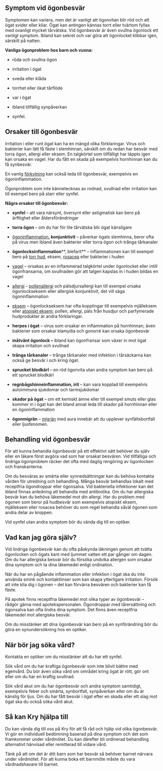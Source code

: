 Symptom vid ögonbesvär
----------------------

Symptomen kan variera, men det är vanligt att ögonvitan blir röd och att ögat svider eller kliar. Ögat kan antingen kännas torrt eller tvärtom fyllas med ovanligt mycket tårvätska. Vid ögonbesvär är även svullna ögonlock ett vanligt symptom. Ibland kan sekret och var göra att ögonlocket klibbar igen, särskilt på natten.

**Vanliga ögonproblem hos barn och vuxna:**

*   röda och svullna ögon
    
*   irritation i ögat
    
*   sveda eller klåda
    
*   torrhet eller ökat tårflöde
    
*   var i ögat
    
*   ibland tillfällig synpåverkan
    
*   synfel.
    

Orsaker till ögonbesvär
-----------------------

Irritation i eller runt ögat kan ha en mängd olika förklaringar. Virus och bakterier kan lätt få fäste i slemhinnan, särskilt om du redan har besvär med torra ögon, allergi eller eksem. En talgkörtel som tillfälligt har täppts igen kan orsaka en vagel. Har du fått en skada på exempelvis hornhinnan kan du få synbesvär.

En vanlig [förkylning](https://www.kry.se/fakta/infektioner/forkylning/ "forkylning") kan också leda till ögonbesvär, exempelvis en ögoninflammation.

Ögonproblem som inte kännetecknas av rodnad, svullnad eller irritation kan till exempel bero på starr eller synfel.

**Några orsaker till ögonbesvär:**

*   **synfel** – att vara närsynt, översynt eller astigmatisk kan bero på ärftlighet eller åldersförändringar
    
*   **torra ögon** – om du har för lite tårvätska blir ögat känsligare
    
*   [ögoninflammation](https://www.kry.se/fakta/ogonsjukdomar/ogoninflammation/ "ogoninflammation")**, konjunktivit** – påverkar ögats slemhinna, beror ofta på virus men ibland även bakterier eller torra ögon och trånga tårkanaler
    
*   **ögonlocksinflammation****, blefarit** – inflammationen kan till exempel bero på [torr hud](https://www.kry.se/fakta/hudsjukdomar/torr-hud/ "torr-hud"), eksem, [rosacea](https://www.kry.se/fakta/hudsjukdomar/rosacea/ "rosacea") eller bakterier i huden
    
*   [vagel](https://www.kry.se/fakta/ogonsjukdomar/vagel/ "vagel") – orsakas av en inflammerad talgkörtel under ögonlocket eller intill ögonfransarna, om svullnaden gör att talgen kapslas in i huden bildas en vagel
    
*   [allergi](https://www.kry.se/fakta/allergier/allergi/ "allergi") – [pollenallergi](https://www.kry.se/fakta/allergier/pollenallergi/ "pollenallergi") och pälsdjursallergi kan till exempel orsaka ögonlockseksem eller allergisk konjunktivit, det vill säga ögoninflammation
    
*   [eksem](https://www.kry.se/fakta/hudsjukdomar/eksem/ "eksem") – ögonlockseksem har ofta kopplingar till exempelvis mjälleksem eller [atopiskt eksem](https://www.kry.se/fakta/hudsjukdomar/atopiskt-eksem/ "atopiskt-eksem"); pollen, allergi, päls från husdjur och parfymerade hudprodukter är andra förklaringar.
    
*   **herpes i ögat** – virus som orsakar en inflammation på hornhinnan; även bakterier som orsakar klamydia och gonorré kan orsaka ögonbesvär
    
*   **inåtvänt ögonlock –** ibland kan ögonfransar som växer in mot ögat skapa irritation och svullnad
    
*   **trånga tårkanaler** – trånga tårkanaler med infektion i tårsäckarna kan också ge besvär i och kring ögat.
    
*   **sprucket blodkärl** – en röd ögonvita utan andra symptom kan bero på ett sprucket blodkärl
    
*   **regnbågshinneinflammation, irit** – kan vara kopplad till exempelvis autoimmuna sjukdomar och tarmsjukdomar
    
*   **skador på ögat** – om ett kemiskt ämne eller till exempel smuts eller glas kommer in i ögat kan det bland annat leda till skador på hornhinnan eller en ögoninflammation
    
*   **ögonmigrän** – [migrän](https://www.kry.se/fakta/smarta-och-vark/migran/ "migran") med aura innebär att du upplever synfältsbortfall eller ljusfenomen.
    

Behandling vid ögonbesvär
-------------------------

För att kunna behandla ögonbesvär på ett effektivt sätt behöver du själv eller en läkare först avgöra vad som har orsakat besvären. Vid tillfälliga och lindriga ögonproblem räcker det ofta med daglig rengöring av ögonlocken och franskanterna.

Om du besväras av smärta eller synnedsättningar kan du behöva kontakta vården för utredning och behandling. Många besvär behandlas lokalt med receptfria ögondroppar eller ögonsalva. Vid bakteriella infektioner kan det ibland finnas anledning att behandla med antibiotika. Om du har allergiska besvär kan du behöva läkemedel mot din allergi. Har du problem med ögonen som beror på hudbesvär som exempelvis atopiskt eksem, mjälleksem eller rosacea behöver du som regel behandla såväl ögonen som andra delar av kroppen.

Vid synfel utan andra symptom bör du vända dig till en optiker.

Vad kan jag göra själv?
-----------------------

Vid lindriga ögonbesvär kan du ofta påskynda läkningen genom att tvätta ögonlocken och ögats kant med ljummet vatten ett par gånger om dagen. Om du har allergiska besvär bör du försöka undvika allergen som orsakar dina symptom och ta dina läkemedel enligt ordination.

När du har en pågående inflammation eller infektion i ögat ska du inte använda smink och kontaktlinser som kan skapa ytterligare irritation. Försök att inte klia dig i ögonen – det kan förvärra besvären och bakterier kan få fäste.

På apotek finns receptfria läkemedel mot olika typer av ögonbesvär – rådgör gärna med apotekspersonalen. Ögondroppar med tårersättning och ögonsalva kan ofta lindra dina symptom. Det finns även receptfria läkemedel mot allergiska besvär.

Om du misstänker att dina ögonbesvär kan bero på en synförändring bör du göra en synundersökning hos en optiker.

När bör jag söka vård?
----------------------

Kontakta en optiker om du misstänker att du har ett synfel.

Sök vård om du har kraftiga ögonbesvär som inte blivit bättre med egenvård. Du bör även söka vård om området kring ögat är rött, gör ont eller om du har en kraftig svullnad.

Sök vård akut om du har ögonbesvär och andra symptom samtidigt, exempelvis feber och smärta, synbortfall, synpåverkan eller om du är känslig för ljus. Om du har fått besvär i ögat efter en skada eller ett slag mot ögat ska du också söka vård akut.

Så kan Kry hjälpa till
----------------------

Du kan vända dig till oss på Kry för att få råd och hjälp vid olika ögonbesvär. Vi gör en individuell bedömning baserad på dina symptom och det som framkommer under vårdmötet. Du kan därefter bli ordinerad behandling alternativt hänvisad eller remitterad till vidare vård.

Tänk på att om det är ditt barn som har besvär så behöver barnet närvara under vårdmötet. För att kunna boka ett barnmöte måste du vara vårdnadshavare till barnet.